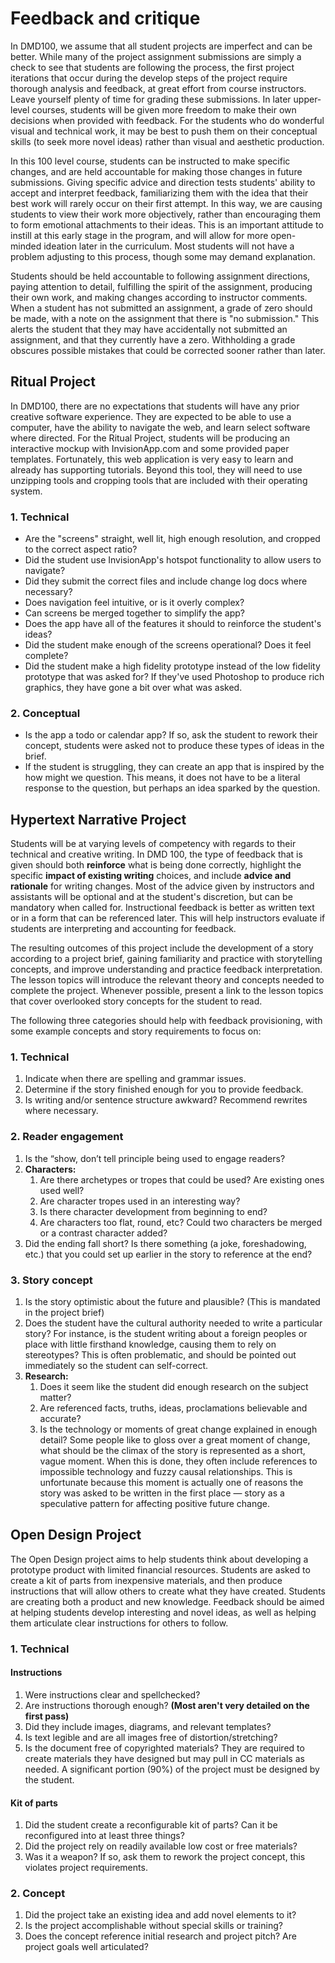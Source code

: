 # Feedback and critique

In DMD100, we assume that all student projects are imperfect and can be better. While many of the project assignment submissions are simply a check to see that students are following the process, the first project iterations that occur during the develop steps of the project require thorough analysis and feedback, at great effort from course instructors. Leave yourself plenty of time for grading these submissions. In later upper-level courses, students will be given more freedom to make their own decisions when provided with feedback. For the students who do wonderful visual and technical work, it may be best to push them on their conceptual skills \(to seek more novel ideas\) rather than visual and aesthetic production.

In this 100 level course, students can be instructed to make specific changes, and are held accountable for making those changes in future submissions. Giving specific advice and direction tests students' ability to accept and interpret feedback, familiarizing them with the idea that their best work will rarely occur on their first attempt. In this way, we are causing students to view their work more objectively, rather than encouraging them to form emotional attachments to their ideas. This is an important attitude to instill at this early stage in the program, and will allow for more open-minded ideation later in the curriculum. Most students will not have a problem adjusting to this process, though some may demand explanation.

Students should be held accountable to following assignment directions, paying attention to detail, fulfilling the spirit of the assignment, producing their own work, and making changes according to instructor comments. When a student has not submitted an assignment, a grade of zero should be made, with a note on the assignment that there is "no submission." This alerts the student that they may have accidentally not submitted an assignment, and that they currently have a zero. Withholding a grade obscures possible mistakes that could be corrected sooner rather than later.

## Ritual Project

In DMD100, there are no expectations that students will have any prior creative software experience. They are expected to be able to use a computer, have the ability to navigate the web, and learn select software where directed. For the Ritual Project, students will be producing an interactive mockup with InvisionApp.com and some provided paper templates. Fortunately, this web application is very easy to learn and already has supporting tutorials. Beyond this tool, they will need to use unzipping tools and cropping tools that are included with their operating system.

### 1. Technical

* Are the "screens" straight, well lit, high enough resolution, and cropped to the correct aspect ratio?
* Did the student use InvisionApp's hotspot functionality to allow users to navigate?
* Did they submit the correct files and include change log docs where necessary?
* Does navigation feel intuitive, or is it overly complex?
* Can screens be merged together to simplify the app?
* Does the app have all of the features it should to reinforce the student's ideas?
* Did the student make enough of the screens operational? Does it feel complete?
* Did the student make a high fidelity prototype instead of the low fidelity prototype that was asked for? If they've used Photoshop to produce rich graphics, they have gone a bit over what was asked.

### 2. Conceptual 

* Is the app a todo or calendar app? If so, ask the student to rework their concept, students were asked not to produce these types of ideas in the brief.
* If the student is struggling, they can create an app that is inspired by the how might we question. This means, it does not have to be a literal response to the question, but perhaps an idea sparked by the question.

## Hypertext Narrative Project

Students will be at varying levels of competency with regards to their technical and creative writing. In DMD 100, the type of feedback that is given should both **reinforce** what is being done correctly, highlight the specific **impact of existing writing** choices, and include **advice and rationale** for writing changes. Most of the advice given by instructors and assistants will be optional and at the student's discretion, but can be mandatory when called for. Instructional feedback is better as written text or in a form that can be referenced later. This will help instructors evaluate if students are interpreting and accounting for feedback.

The resulting outcomes of this project include the development of a story according to a project brief, gaining familiarity and practice with storytelling concepts, and improve understanding and practice feedback interpretation. The lesson topics will introduce the relevant theory and concepts needed to complete the project. Whenever possible, present a link to the lesson topics that cover overlooked story concepts for the student to read.

The following three categories should help with feedback provisioning, with some example concepts and story requirements to focus on:

### 1. Technical

1. Indicate when there are spelling and grammar issues.
2. Determine if the story finished enough for you to provide feedback.
3. Is writing and/or sentence structure awkward? Recommend rewrites where necessary.

### 2. Reader engagement

1. Is the “show, don’t tell principle being used to engage readers?
2. **Characters:**
   1. Are there archetypes or tropes that could be used? Are existing ones used well?
   2. Are character tropes used in an interesting way?
   3. Is there character development from beginning to end?
   4. Are characters too flat, round, etc? Could two characters be merged or a contrast character added?
3. Did the ending fall short? Is there something \(a joke, foreshadowing, etc.\) that you could set up earlier in the story to reference at the end?

### 3. Story concept

1. Is the story optimistic about the future and plausible? \(This is mandated in the project brief\)
2. Does the student have the cultural authority needed to write a particular story? For instance, is the student writing about a foreign peoples or place with little firsthand knowledge, causing them to rely on stereotypes? This is often problematic, and should be pointed out immediately so the student can self-correct.
3. **Research:**
   1. Does it seem like the student did enough research on the subject matter?
   2. Are referenced facts, truths, ideas, proclamations believable and accurate?
   3. Is the technology or moments of great change explained in enough detail? Some people like to gloss over a great moment of change, what should be the climax of the story is represented as a short, vague moment. When this is done, they often include references to impossible technology and fuzzy causal relationships. This is unfortunate because this moment is actually one of reasons the story was asked to be written in the first place — story as a speculative pattern for affecting positive future change.

## Open Design Project

The Open Design project aims to help students think about developing a prototype product with limited financial resources. Students are asked to create a kit of parts from inexpensive materials, and then produce instructions that will allow others to create what they have created. Students are creating both a product and new knowledge. Feedback should be aimed at helping students develop interesting and novel ideas, as well as helping them articulate clear instructions for others to follow.

### 1. Technical

#### Instructions

1. Were instructions clear and spellchecked? 
2. Are instructions thorough enough? **\(Most aren't very detailed on the first pass\)**
3. Did they include images, diagrams, and relevant templates?
4. Is text legible and are all images free of distortion/stretching?
5. Is the document free of copyrighted materials? They are required to create materials they have designed but may pull in CC materials as needed. A significant portion \(90%\) of the project must be designed by the student.

#### Kit of parts

1. Did the student create a reconfigurable kit of parts? Can it be reconfigured into at least three things?
2. Did the project rely on readily available low cost or free materials?
3. Was it a weapon? If so, ask them to rework the project concept, this violates project requirements.

### 2. Concept

1. Did the project take an existing idea and add novel elements to it?
2. Is the project accomplishable without special skills or training?
3. Does the concept reference initial research and project pitch? Are project goals well articulated?



